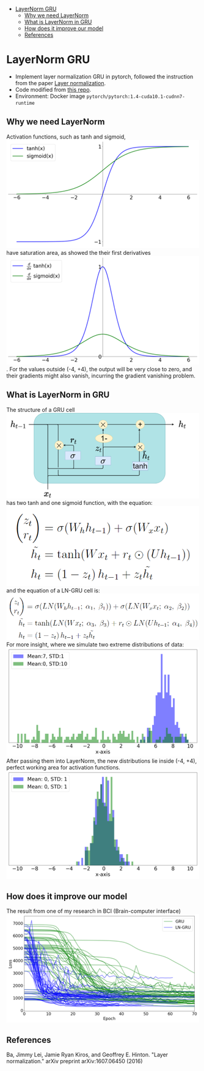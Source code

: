 - [LayerNorm GRU](#LayerNorm-GRU) <br>
    - [Why we need LayerNorm](#Why-we-need-LayerNorm) <br>
    - [What is LayerNorm in GRU](#What-is-LayerNorm-in-GRU) <br>
    - [How does it improve our model](#How-does-it-improve-our-model) <br>
    - [References](#References) <br>

# LayerNorm GRU
* Implement layer normalization GRU in pytorch, followed the instruction from the paper [Layer normalization](https://arxiv.org/abs/1607.06450).
* Code modified from [this repo](https://github.com/seba-1511/lstms.pth/blob/master/lstms/lstm.py).
* Environment: Docker image ```pytorch/pytorch:1.4-cuda10.1-cudnn7-runtime```

## Why we need LayerNorm
Activation functions, such as tanh and sigmoid, ![](/Figures/sigmoid_and_tanh.png) have saturation area, as showed the their first derivatives ![](/Figures/derivative_sigmoid_and_tanh.png). For the values outside (-4, +4), the output will be very close to zero, and their gradients might also vanish, incurring the gradient vanishing problem.  

## What is LayerNorm in GRU
The structure of a GRU cell ![](/Figures/GRU_cell.png) has two tanh and one sigmoid function, with the equation: ![](/Figures/GRU_eq.png) and the equation of a LN-GRU cell is: ![](/Figures/LN-GRU_eq.png)  
For more insight, where we simulate two extreme distributions of data:
![](/Figures/activation_histogram_before.png)
After passing them into LayerNorm, the new distributions lie inside (-4, +4), perfect working area for activation functions.
![](/Figures/activation_histogram_after.png)

## How does it improve our model
The result from one of my research in BCI (Brain-computer interface)
![](/Figures/loss_to_epoch.png)

## References
Ba, Jimmy Lei, Jamie Ryan Kiros, and Geoffrey E. Hinton. "Layer normalization." arXiv preprint arXiv:1607.06450 (2016)